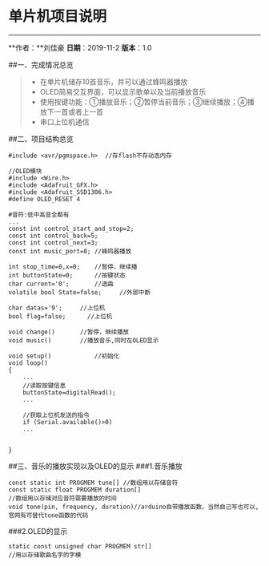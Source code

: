# 单片机项目说明

------
**作者：**刘佳豪
**日期**：2019-11-2
**版本**：1.0

##一、完成情况总览

> * 在单片机储存10首音乐，并可以通过蜂鸣器播放
> * OLED简易交互界面，可以显示歌单以及当前播放音乐
> * 使用按键功能：①播放音乐；②暂停当前音乐；③继续播放；④播放下一首或者上一首
> * 串口上位机通信

##二、项目结构总览
```
#include <avr/pgmspace.h>  //存flash不存动态内存

//OLED模块
#include <Wire.h>
#include <Adafruit_GFX.h>
#include <Adafruit_SSD1306.h>
#define OLED_RESET 4

#音符:低中高音全都有
...
const int control_start_and_stop=2; 
const int control_back=5;
const int control_next=3;
const int music_port=8; //蜂鸣器播放

int stop_time=0,x=0;    //暂停，继续播
int buttonState=0;      //按键状态
char current='0';       //选曲
volatile bool State=false;     //外部中断

char datas='9';     //上位机
bool flag=false;      //上位机

void change()       //暂停，继续播放
void music()        //播放音乐,同时在OLED显示

void setup()            //初始化
void loop()
{
    ...
    //读取按键信息
    buttonState=digitalRead();
    ...
    
    //获取上位机发送的指令
    if (Serial.available()>0)
    ...
    
    
}
```

##三、音乐的播放实现以及OLED的显示
###1.音乐播放
```
const static int PROGMEM tune[] //数组用以存储音符
const static float PROGMEM duration[]
//数组用以存储对应音符需要播放的时间
void tone(pin, frequency, duration)//arduino自带播放函数，当然自己写也可以,官网有可替代tone函数的代码
```
###2.OLED的显示
```
static const unsigned char PROGMEM str[]
//用以存储歌曲名字的字模
```


